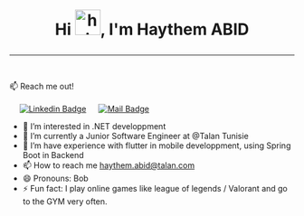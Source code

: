 # <p align="center">  Hi <img src="https://user-images.githubusercontent.com/1303154/88677602-1635ba80-d120-11ea-84d8-d263ba5fc3c0.gif" width="45px" height="45px" alt="hi">, I'm Haythem ABID </p>
<hr class="Solid"> <br>

:mailbox: Reach me out! <br> <br> 
&emsp; [![Linkedin Badge](https://img.shields.io/badge/-Haythem-0e76a8?style=flat&labelColor=0e76a8&logo=linkedin&logoColor=white)](https://www.linkedin.com/in/abidhaythemm/) &emsp; [![Mail Badge](https://img.shields.io/badge/-haythemabid-c0392b?style=flat&labelColor=c0392b&logo=gmail&logoColor=white)](mailto:haythem.abid@talan.com)

- 👀 I’m interested in .NET developpment <br>
- 🔭 I’m currently a Junior Software Engineer at @Talan Tunisie <br>
- 🌱 I’m have experience with flutter in mobile developpment, using Spring Boot in Backend<br>
- 📫 How to reach me haythem.abid@talan.com <br>
- 😄 Pronouns: Bob
- ⚡ Fun fact: I play online games like league of legends / Valorant and go to the GYM very often.




<!---
HaythemAbid/HaythemAbid is a ✨ special ✨ repository because its `README.md` (this file) appears on your GitHub profile.
You can click the Preview link to take a look at your changes.
--->
